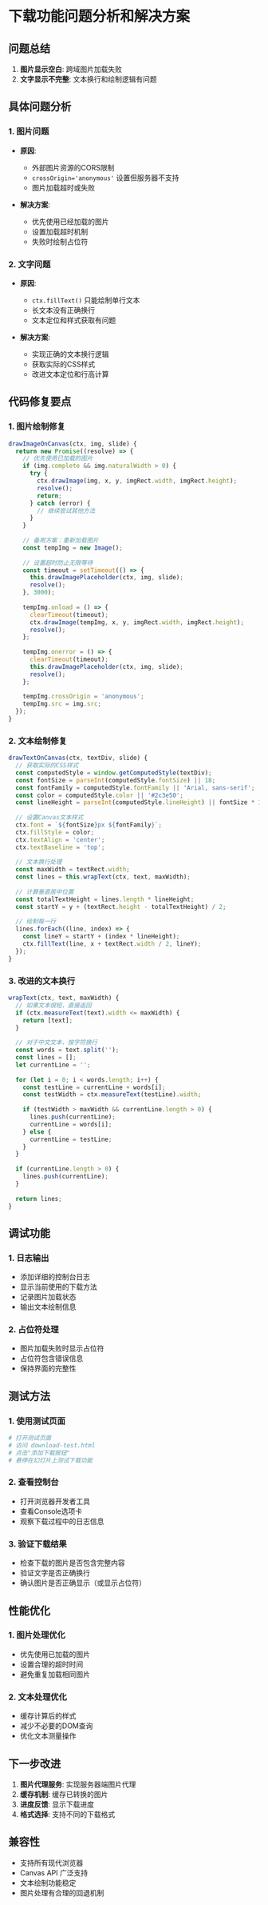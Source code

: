 # 下载功能问题分析和解决方案

## 问题总结
1. **图片显示空白**: 跨域图片加载失败
2. **文字显示不完整**: 文本换行和绘制逻辑有问题

## 具体问题分析

### 1. 图片问题
- **原因**: 
  - 外部图片资源的CORS限制
  - `crossOrigin='anonymous'` 设置但服务器不支持
  - 图片加载超时或失败

- **解决方案**:
  - 优先使用已经加载的图片
  - 设置加载超时机制
  - 失败时绘制占位符

### 2. 文字问题
- **原因**:
  - `ctx.fillText()` 只能绘制单行文本
  - 长文本没有正确换行
  - 文本定位和样式获取有问题

- **解决方案**:
  - 实现正确的文本换行逻辑
  - 获取实际的CSS样式
  - 改进文本定位和行高计算

## 代码修复要点

### 1. 图片绘制修复
```javascript
drawImageOnCanvas(ctx, img, slide) {
  return new Promise((resolve) => {
    // 优先使用已加载的图片
    if (img.complete && img.naturalWidth > 0) {
      try {
        ctx.drawImage(img, x, y, imgRect.width, imgRect.height);
        resolve();
        return;
      } catch (error) {
        // 继续尝试其他方法
      }
    }
    
    // 备用方案：重新加载图片
    const tempImg = new Image();
    
    // 设置超时防止无限等待
    const timeout = setTimeout(() => {
      this.drawImagePlaceholder(ctx, img, slide);
      resolve();
    }, 3000);
    
    tempImg.onload = () => {
      clearTimeout(timeout);
      ctx.drawImage(tempImg, x, y, imgRect.width, imgRect.height);
      resolve();
    };
    
    tempImg.onerror = () => {
      clearTimeout(timeout);
      this.drawImagePlaceholder(ctx, img, slide);
      resolve();
    };
    
    tempImg.crossOrigin = 'anonymous';
    tempImg.src = img.src;
  });
}
```

### 2. 文本绘制修复
```javascript
drawTextOnCanvas(ctx, textDiv, slide) {
  // 获取实际的CSS样式
  const computedStyle = window.getComputedStyle(textDiv);
  const fontSize = parseInt(computedStyle.fontSize) || 18;
  const fontFamily = computedStyle.fontFamily || 'Arial, sans-serif';
  const color = computedStyle.color || '#2c3e50';
  const lineHeight = parseInt(computedStyle.lineHeight) || fontSize * 1.2;
  
  // 设置Canvas文本样式
  ctx.font = `${fontSize}px ${fontFamily}`;
  ctx.fillStyle = color;
  ctx.textAlign = 'center';
  ctx.textBaseline = 'top';
  
  // 文本换行处理
  const maxWidth = textRect.width;
  const lines = this.wrapText(ctx, text, maxWidth);
  
  // 计算垂直居中位置
  const totalTextHeight = lines.length * lineHeight;
  const startY = y + (textRect.height - totalTextHeight) / 2;
  
  // 绘制每一行
  lines.forEach((line, index) => {
    const lineY = startY + (index * lineHeight);
    ctx.fillText(line, x + textRect.width / 2, lineY);
  });
}
```

### 3. 改进的文本换行
```javascript
wrapText(ctx, text, maxWidth) {
  // 如果文本很短，直接返回
  if (ctx.measureText(text).width <= maxWidth) {
    return [text];
  }
  
  // 对于中文文本，按字符换行
  const words = text.split('');
  const lines = [];
  let currentLine = '';
  
  for (let i = 0; i < words.length; i++) {
    const testLine = currentLine + words[i];
    const testWidth = ctx.measureText(testLine).width;
    
    if (testWidth > maxWidth && currentLine.length > 0) {
      lines.push(currentLine);
      currentLine = words[i];
    } else {
      currentLine = testLine;
    }
  }
  
  if (currentLine.length > 0) {
    lines.push(currentLine);
  }
  
  return lines;
}
```

## 调试功能

### 1. 日志输出
- 添加详细的控制台日志
- 显示当前使用的下载方法
- 记录图片加载状态
- 输出文本绘制信息

### 2. 占位符处理
- 图片加载失败时显示占位符
- 占位符包含错误信息
- 保持界面的完整性

## 测试方法

### 1. 使用测试页面
```bash
# 打开测试页面
# 访问 download-test.html
# 点击"添加下载按钮"
# 悬停在幻灯片上测试下载功能
```

### 2. 查看控制台
- 打开浏览器开发者工具
- 查看Console选项卡
- 观察下载过程中的日志信息

### 3. 验证下载结果
- 检查下载的图片是否包含完整内容
- 验证文字是否正确换行
- 确认图片是否正确显示（或显示占位符）

## 性能优化

### 1. 图片处理优化
- 优先使用已加载的图片
- 设置合理的超时时间
- 避免重复加载相同图片

### 2. 文本处理优化
- 缓存计算后的样式
- 减少不必要的DOM查询
- 优化文本测量操作

## 下一步改进

1. **图片代理服务**: 实现服务器端图片代理
2. **缓存机制**: 缓存已转换的图片
3. **进度反馈**: 显示下载进度
4. **格式选择**: 支持不同的下载格式

## 兼容性

- 支持所有现代浏览器
- Canvas API 广泛支持
- 文本绘制功能稳定
- 图片处理有合理的回退机制
